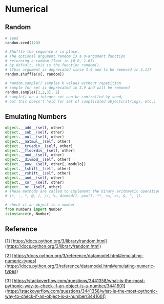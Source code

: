 # Numerical

## Random

```python
# seed
random.seed(123)

# Shuffle the sequence x in place.
# The optional argument random is a 0-argument function 
# returning a random float in [0.0, 1.0); 
# by default, this is the function random().
# (This argument is deprecated since 3.9 and to be removed in 3.11)
random.shuffle(x[, random])

# random.sample() samples k values without repetition
# sample for set is deprecated in 3.9 and will be removed
random.sample([1,2,3], 2)
# sample() on a integer set can be controlled by seed,
# but this doesn't hold for set of complicated objects(strings, etc.)
```

## Emulating Numbers

```python
object.__add__(self, other)
object.__sub__(self, other)
object.__mul__(self, other)
object.__matmul__(self, other)
object.__truediv__(self, other)
object.__floordiv__(self, other)
object.__mod__(self, other)
object.__divmod__(self, other)
object.__pow__(self, other[, modulo])
object.__lshift__(self, other)
object.__rshift__(self, other)
object.__and__(self, other)
object.__xor__(self, other)
object.__or__(self, other)
# These methods are called to implement the binary arithmetic operations 
# (+, -, *, @, /, //, %, divmod(), pow(), **, <<, >>, &, ^, |). 

# check if an object is a number
from numbers import Number
isinstance(n, Number)
```

## Reference

\[1] [https://docs.python.org/3/library/random.html](https://docs.python.org/3/library/random.html)

\[2] [https://docs.python.org/3/reference/datamodel.html#emulating-numeric-types](https://docs.python.org/3/reference/datamodel.html#emulating-numeric-types)

\[3] [https://stackoverflow.com/questions/3441358/what-is-the-most-pythonic-way-to-check-if-an-object-is-a-number/3441601](https://stackoverflow.com/questions/3441358/what-is-the-most-pythonic-way-to-check-if-an-object-is-a-number/3441601)
